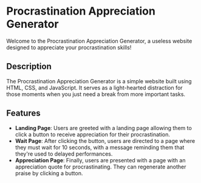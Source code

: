 # Procrastination Appreciation Generator

Welcome to the Procrastination Appreciation Generator, a useless website designed to appreciate your procrastination skills!

## Description

The Procrastination Appreciation Generator is a simple website built using HTML, CSS, and JavaScript. It serves as a light-hearted distraction for those moments when you just need a break from more important tasks.

## Features

- **Landing Page**: Users are greeted with a landing page allowing them to click a button to receive appreciation for their procrastination.
- **Wait Page**: After clicking the button, users are directed to a page where they must wait for 10 seconds, with a message reminding them that they're used to delayed performances.
- **Appreciation Page**: Finally, users are presented with a page with an appreciation quote for procrastinating. They can regenerate another praise by clicking a button.


